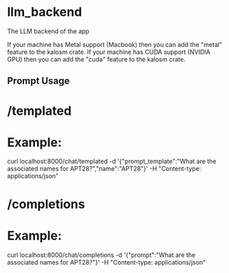 # llm_backend
The LLM backend of the app

If your machine has Metal support (Macbook) then you can add the "metal" feature to the kalosm crate.
If your machine has CUDA support (NVIDIA GPU) then you can add the "cuda" feature to the kalosm crate.



## Prompt Usage

# /templated
# Example:
curl localhost:8000/chat/templated -d '{"prompt_template":"What are the associated names for APT28?","name":"APT28"}' -H "Content-type: applications/json"

# /completions
# Example:
curl localhost:8000/chat/completions -d '{"prompt":"What are the associated names for APT28?"}' -H "Content-type: applications/json"
